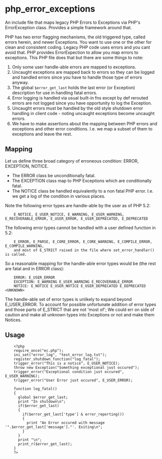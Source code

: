 php\_error\_exceptions
====================
An include file that maps legacy PHP Errors to Exceptions via PHP's ErrorException class. Provides a simple framework around that.

PHP has two error flagging mechanisms, the old triggered type, called errors herein, and newer Exceptions. You want to use one or the other for clean and consistent coding. Legacy PHP code uses errors and you cant avoid that. PHP provides ErrorExpection to allow you map errors to exceptions. This PHP file does that but there are some things to note:

  1. Only some user handle-able errors are mapped to exceptions.
  2. Uncaught exceptions are mapped back to errors so they can be logged and handled errors since you have to handle those type of errors anyway. 
  3. The global `$error_get_last` holds the last error (or Exception) description for use in handling fatal errors.
  4. Error logging is handled via usual built-in fns except by def rerouted errors are not logged since you have opportunity to log the Exception.
  5. Uncaught errors must be handled by the old style shutdown error handling in client code - noting uncaught exceptions become uncaught errors.
  6. We have to make assertions about the mapping between PHP errors and exceptions and other error conditions. I.e. we map a subset of them to exceptions and leave the rest.

Mapping
-------
Let us define three broad category of erroneous condition: ERROR, EXCEPTION, NOTICE.

 * The ERROR class be unconditionally fatal.
 * The EXCEPTION class map to PHP Exceptions which are conditionally fatal.
 * The NOTICE class be handled equivalently to a non fatal PHP error. I.e. we get a log of the condition in various places.

Note the following error types are handle-able by the user as of PHP 5.2:
  
        E_NOTICE, E_USER_NOTICE, E_WARNING, E_USER_WARNING, E_RECOVERABLE_ERROR, E_USER_ERROR, E_USER_DEPRECATED, E_DEPRECATED

The following error types cannot be handled with a user defined function in 5.2: 
  
        E_ERROR, E_PARSE, E_CORE_ERROR, E_CORE_WARNING, E_COMPILE_ERROR, E_COMPILE_WARNING, 
        and most of E_STRICT raised in the file where set_error_handler() is called.
 
So a reasonable mapping for the handle-able error types would be (the rest are fatal and in ERROR class):

        ERROR: E_USER_ERROR
        EXCEPTION: E_WARNING E_USER_WARNING E_RECOVERABLE_ERROR
        NOTICE: E_NOTICE E_USER_NOTICE E_USER_DEPRECATED E_DEPRECATED <UNKNOWN>
   
The handle-able set of error types is unlikely to expand beyond E_USER_ERROR. To account for possible unfortunate addition of error types and those parts of E_STRICT that are not 'most of'; We could err on side of caution and make all unknown types into Exceptions or not and make them Notices.

Usage
-----

        <?php
        require_once("ec.php");
        ini_set("error_log", "test_error_log.txt");
        register_shutdown_function("log_fatal");
        trigger_error("This is a notice", E_USER_NOTICE);
        throw new Exception("Something exceptional just occured");
        trigger_error("Exceptional condition just occured", E_USER_WARNING);
        trigger_error("User Error just occured", E_USER_ERROR);

        function log_fatal()
        {
          global $error_get_last;
          print "In shutdown\n";
          if($error_get_last)
          {
            if($error_get_last['type'] & error_reporting())
            {
              print "An Error occured with message '".$error_get_last['message']."'. Exiting\n";
            }
          }
          print "\n";
          print_r($error_get_last);
        }
        ?>

